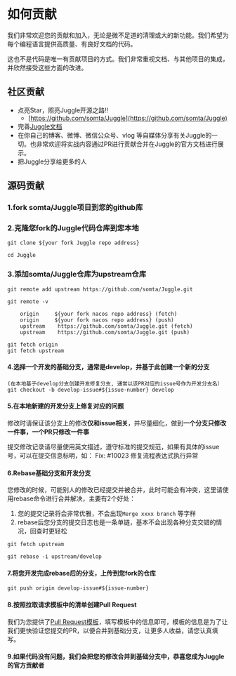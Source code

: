 #  如何贡献

我们非常欢迎您的贡献和加入，无论是微不足道的清理或大的新功能。我们希望为每个编程语言提供高质量、有良好文档的代码。

这也不是代码是唯一有贡献项目的方式。我们非常重视文档、与其他项目的集成，并欣然接受这些方面的改进。

## 社区贡献

- 点亮Star，照亮Juggle开源之路!!
    - [https://github.com/somta/Juggle](https://github.com/somta/Juggle)
- 完善[Juggle文档](https://github.com/somta/Juggle/docs)
- 在你自己的博客、微博、微信公众号、vlog 等自媒体分享有关Juggle的一切。也非常欢迎将实战内容通过PR进行贡献合并在Juggle的官方文档进行展示。
- 把Juggle分享给更多的人


## 源码贡献

### 1.fork somta/Juggle项目到您的github库

### 2.克隆您fork的Juggle代码仓库到您本地

```
git clone ${your fork Juggle repo address}

cd Juggle
```

### 3.添加somta/Juggle仓库为upstream仓库

```
git remote add upstream https://github.com/somta/Juggle.git

git remote -v 

    origin	   ${your fork nacos repo address} (fetch)
    origin	   ${your fork nacos repo address} (push)
    upstream	https://github.com/somta/Juggle.git (fetch)
    upstream	https://github.com/somta/Juggle.git (push)
    
git fetch origin
git fetch upstream
```

#### 4.选择一个开发的基础分支，通常是develop，并基于此创建一个新的分支

```
(在本地基于develop分支创建开发修复分支, 通常以该PR对应的issue号作为开发分支名）
git checkout -b develop-issue#${issue-number} develop
```

#### 5.在本地新建的开发分支上修复对应的问题

修改时请保证该分支上的修改**仅和issue相关**，并尽量细化，做到**一个分支只修改一件事，一个PR只修改一件事**

提交修改记录请尽量使用英文描述，遵守标准的提交规范，如果有具体的issue号，可以在提交信息标明，如： Fix: #10023 修复流程表达式执行异常

#### 6.Rebase基础分支和开发分支

您修改的时候，可能别人的修改已经提交并被合并，此时可能会有冲突，这里请使用rebase命令进行合并解决，主要有2个好处：

1. 您的提交记录将会非常优雅，不会出现`Merge xxxx branch` 等字样
2. rebase后您分支的提交日志也是一条单链，基本不会出现各种分支交错的情况，回查时更轻松

```
git fetch upstream

git rebase -i upstream/develop
```

#### 7.将您开发完成rebase后的分支，上传到您fork的仓库

```
git push origin develop-issue#${issue-number}
```

#### 8.按照拉取请求模板中的清单创建Pull Request

我们为您提供了[Pull Request模板](/docs/guide/open/pull-request)，填写模板中的信息即可，模板的信息是为了让我们更快验证您提交的PR，以便合并到基础分支，让更多人收益，请您认真填写。

#### 9.如果代码没有问题，我们会把您的修改合并到基础分支中，恭喜您成为Juggle的官方贡献者